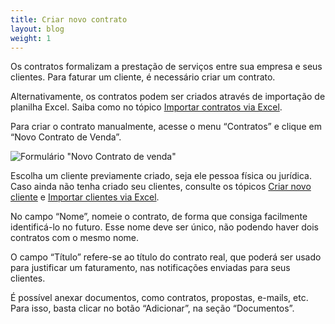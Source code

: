 ```yaml
---
title: Criar novo contrato
layout: blog
weight: 1
---
```

Os contratos formalizam a prestação de serviços entre sua empresa e seus clientes. Para faturar um cliente, é necessário criar um contrato.

Alternativamente, os contratos podem ser criados através de importação de planilha Excel. Saiba como no tópico [Importar contratos via Excel](/docs/configuracoes-iniciais/cadastre-seus-contratos/importar-contratos-via-excel/).

Para criar o contrato manualmente, acesse o menu “Contratos” e clique em “Novo Contrato de Venda”.

![Formulário "Novo Contrato de venda"](/images/uploads/criar-novo-contrato-1.png "Criar novo contrato - 1")

Escolha um cliente previamente criado, seja ele pessoa física ou jurídica. Caso ainda não tenha criado seu clientes, consulte os tópicos [Criar novo cliente](/docs/configuracoes-iniciais/cadastre-seus-clientes/criar-novo-cliente/) e [Importar clientes via Excel](/docs/configuracoes-iniciais/cadastre-seus-clientes/importar-clientes-via-excel/).

No campo “Nome”, nomeie o contrato, de forma que consiga facilmente identificá-lo no futuro. Esse nome deve ser único, não podendo haver dois contratos com o mesmo nome.

O campo “Título” refere-se ao título do contrato real, que poderá ser usado para justificar um faturamento, nas notificações enviadas para seus clientes.

É possível anexar documentos, como contratos, propostas, e-mails, etc. Para isso, basta clicar no botão “Adicionar”, na seção “Documentos”.